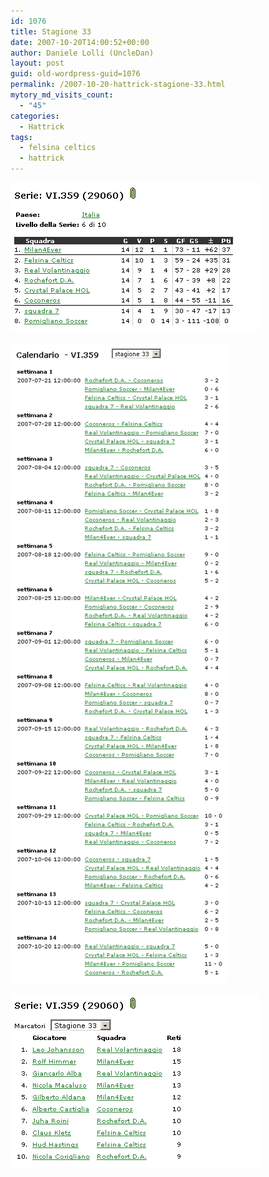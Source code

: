 ```yaml
---
id: 1076
title: Stagione 33
date: 2007-10-20T14:00:52+00:00
author: Daniele Lolli (UncleDan)
layout: post
guid: old-wordpress-guid=1076
permalink: /2007-10-20-hattrick-stagione-33.html
mytory_md_visits_count:
  - "45"
categories:
  - Hattrick
tags:
  - felsina celtics
  - hattrick
---
```

![Stagione 33 - Classifica](/uploads/2007/10/33-1-classifica.png)

![Stagione 33 - Calendario](/uploads/2007/10/33-2-calendario.png)

![Stagione 33 - marcatori](/uploads/2007/10/33-3-marcatori.png)